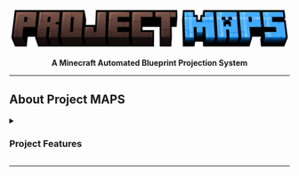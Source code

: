 <div align="center" markdown>

![Project Maps](assets/images/logo.png)

**A Minecraft Automated Blueprint Projection System**

----------------------------------------------------------------------------------------------------

</div>

## About Project MAPS

<details><summary><h3>Project Features</h3></summary>

- TODO

</details>

----------------------------------------------------------------------------------------------------